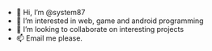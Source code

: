 - 👋 Hi, I’m @system87
- 👀 I’m interested in web, game and android programming
- 💞️ I’m looking to collaborate on interesting projects 
- 📫 Email me please.

<!---
system87/system87 is a ✨ special ✨ repository because its `README.md` (this file) appears on your GitHub profile.
You can click the Preview link to take a look at your changes.
--->
